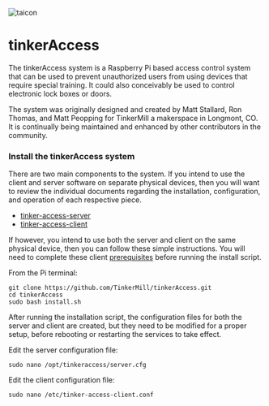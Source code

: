 ![taicon](/taicon.png)

# tinkerAccess
The tinkerAccess system is a Raspberry Pi based access control system that can be used to prevent unauthorized users from using devices that require special training. It could also conceivably be used to control electronic lock boxes or doors.

The system was originally designed and created by Matt Stallard, Ron Thomas, and Matt Peopping for TinkerMill a makerspace in Longmont, CO. It is continually being maintained and enhanced by other contributors in the community.

### Install the tinkerAccess system

There are two main components to the system. If you intend to use the client and server software on separate physical devices, then you will want to review the individual documents regarding the installation, configuration, and operation of each respective piece.

- [tinker-access-server](/tinker_access_server/README.md) 
- [tinker-access-client](/tinker_access_client/README.md)

If however, you intend to use both the server and client on the same physical device, then you can follow these simple instructions. You will need to complete these client [prerequisites](/tinker_access_client/docs/prerequisites.md) before running the install script. 

From the Pi terminal:

```
git clone https://github.com/TinkerMill/tinkerAccess.git
cd tinkerAccess
sudo bash install.sh
```

After running the installation script, the configuration files for both the server and client are created, but they 
need to be modified for a proper setup, before rebooting or restarting the services to take effect.

Edit the server configuration file:

```
sudo nano /opt/tinkeraccess/server.cfg
```

Edit the client configuration file:

```
sudo nano /etc/tinker-access-client.conf
```
